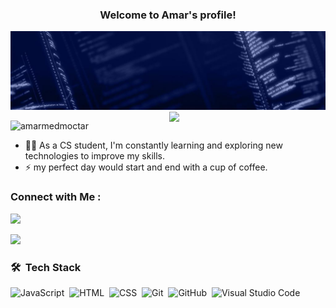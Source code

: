 
<h3 align="center">
  Welcome to Amar's profile!
 
</h3>

<img src="https://github.com/amarmedmoctar/amarmedmoctar/blob/main/Amar-cover.jpeg" alt="Amar Cover" />
<img width="250" align="right" src="https://c.tenor.com/_DOBjnGspYAAAAAM/code-coding.gif">

<p align="left"> <img src="https://komarev.com/ghpvc/?username=amarmedmoctar&label=Profile%20views&color=0e75b6&style=flat" alt="amarmedmoctar" /> </p>

- 👨‍💻 As a CS student, I'm constantly learning and exploring new technologies to improve my skills.
- ⚡ my perfect day would start and end with a cup of coffee.

### Connect with Me :

<a href="https://linkedin.com/in/amarmedmoctar" target="_blank"><img src="https://img.shields.io/badge/-amar%20med moctar-0077B5?style=for-the-badge&logo=Linkedin&logoColor=white"/></a>

  <a href = "mailto:amarmed4500@gmail.com"><img src="https://img.shields.io/badge/-Gmail-%23333?style=for-the-badge&logo=gmail&logoColor=white" target="_blank"></a>
  
  

### 🛠 &nbsp;Tech Stack
![JavaScript](https://img.shields.io/badge/-JavaScript-05122A?style=flat&logo=javascript)&nbsp;
![HTML](https://img.shields.io/badge/-HTML-05122A?style=flat&logo=HTML5)&nbsp;
![CSS](https://img.shields.io/badge/-CSS-05122A?style=flat&logo=CSS3&logoColor=1572B6)&nbsp;
![Git](https://img.shields.io/badge/-Git-05122A?style=flat&logo=git)&nbsp;
![GitHub](https://img.shields.io/badge/-GitHub-05122A?style=flat&logo=github)&nbsp;
![Visual Studio Code](https://img.shields.io/badge/-Visual%20Studio%20Code-05122A?style=flat&logo=visual-studio-code&logoColor=007ACC)&nbsp;





